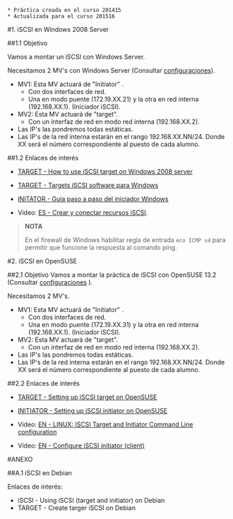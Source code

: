 ```
* Práctica creada en el curso 201415
* Actualizada para el curso 201516
```

#1. iSCSI en Windows 2008 Server

##1.1 Objetivo

Vamos a montar un iSCSI con Windows Server.

Necesitamos 2 MV's con Windows Server (Consultar [configuraciones](../../global/configuracion-aula109.md)).
* MV1: Esta MV actuará de "Initiator" . 
    * Con dos interfaces de red. 
    * Una en modo puente (172.19.XX.21) y la otra en red interna (192.168.XX.1). (Iniciador iSCSI).
* MV2: Esta MV actuará de "target".
    * Con un interfaz de red en modo red interna (192.168.XX.2).
* Las IP's las pondremos todas estáticas.
* Las IP's de la red interna estarán en el rango 192.168.XX.NN/24. 
Donde XX será el número correspondiente al puesto de cada alumno.

##1.2 Enlaces de interés

* [TARGET - How to use iSCSI target on Windows 2008 server](https://www.synology.com/en-global/knowledgebase/DSM/tutorial/Virtualization/How_to_use_iSCSI_Targets_on_a_Windows_Server)
* [TARGET - Targets iSCSI software para Windows](https://blogs.technet.microsoft.com/davidcervigon/2007/08/29/targets-iscsi-gratuitos-para-windows/)
* [INITATOR - Guía paso a paso del iniciador Windows](https://technet.microsoft.com/es-es/library/ee338476%28v=ws.10%29.aspx)

* Vídeo: [ES - Crear y conectar recursos iSCSI](https://youtu.be/_77UL2kZEEA).

> **NOTA**
>
> En el firewall de Windows habilitar regla de entrada `eco ICMP v4` para 
permitir que funcione la respuesta al comando ping.


#2. iSCSI en OpenSUSE

##2.1 Objetivo
Vamos a montar la práctica de iSCSI con OpenSUSE 13.2 (Consultar [configuraciones](../../global/configuracion-aula109.md) ).

Necesitamos 2 MV's.
* MV1: Esta MV actuará de "Initiator" . 
    * Con dos interfaces de red. 
    * Una en modo puente (172.19.XX.31) y la otra en red interna (192.168.XX.1). (Iniciador iSCSI).
* MV2: Esta MV actuará de "target". 
    * Con un interfaz de red en modo red interna (192.168.XX.2).
* Las IP's las pondremos todas estáticas.
* Las IP's de la red interna estarán en el rango 192.168.XX.NN/24. 
Donde XX será el número correspondiente al puesto de cada alumno.

##2.2 Enlaces de interés

* [TARGET - Setting up iSCSI target on OpenSUSE](https://www.suse.com/documentation/sles10/book_sle_reference/data/sec_inst_system_iscsi_target.html)
* [INITIATOR - Setting up iSCSI initiator on OpenSUSE](https://www.suse.com/documentation/sles11/stor_admin/data/sec_inst_system_iscsi_initiator.html)

* Vídeo: [EN - LINUX: ISCSI Target and Initiator Command Line configuration](https://youtu.be/5yMSxqUs4ys)
* Vídeo: [EN - Configure iSCSI initiator (client)](https://youtu.be/8UojNONhQDo)

#ANEXO

##A.1 iSCSI en Debian

Enlaces de interés:
* iSCSI - Using iSCSI (target and initiator) on Debian
* TARGET - Create targer iSCSI on Debian

